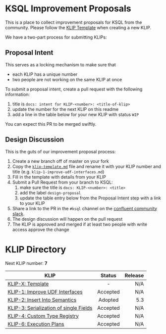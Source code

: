 # KSQL Improvement Proposals

This is a place to collect improvement proposals for KSQL from the community. Please follow the 
[KLIP Template](klip-template.md) when creating a new KLIP.

We have a two-part process for submitting KLIPs:

## Proposal Intent

This serves as a locking mechanism to make sure that 
- each KLIP has a unique number
- two people are not working on the same KLIP at once

To submit a proposal intent, create a pull request with the following information:
1. title is `docs: intent for KLIP-<number>: <title-of-klip>`
1. update the number for the next KLIP on this readme
1. add a line in the table below for your new KLIP with status `WIP`

You can expect this PR to be merged swiftly.

## Design Discussion

This is the guts of our improvement proposal process:

1. Create a new branch off of master on your fork
1. Copy the [`klip-template.md`](klip-template.md) file and rename it with your KLIP number and 
   title (e.g. `klip-1-improve-udf-interfaces.md`)
1. Fill in the template with details from your KLIP
1. Submit a Pull Request from your branch to KSQL:
    1. make sure the title is `docs: KLIP-<number>: <title>`
    1. add the label `design-proposal`
    1. update the table entry below from the Proposal Intent step with a link to your KLIP
1. Share a link to the PR in the `#ksql` channel on the [confluent community slack](https://slackpass.io/confluentcommunity).
1. The design discussion will happen on the pull request
1. The KLIP is approved and merged if at least two people with write access approve the change

# KLIP Directory

Next KLIP number: **7**

| KLIP                                                                               | Status         | Release |
|------------------------------------------------------------------------------------|:--------------:| ------: |
| [KLIP-X: Template](klip-template.md)                                               | -              | N/A     |
| [KLIP-1: Improve UDF Interfaces](klip-1-improve-udf-interfaces.md)                 | Accepted       | N/A     |
| [KLIP-2: Insert Into Semantics](klip-2-produce-data.md)                            | Adopted        | 5.3     |
| [KLIP-3: Serialization of single Fields](klip-3-serialization-of-single-fields.md) | Accepted       | N/A     |
| [KLIP-4: Custom Type Registry](klip-4-custom-types.md)                             | Accepted       | N/A     |
| [KLIP-6: Execution Plans](klip-6-execution-plans.md)                               | Accepted       | N/A     |
